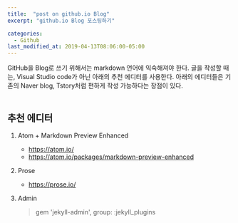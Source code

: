 ```yaml
---
title:  "post on github.io Blog"
excerpt: "github.io Blog 포스팅하기"

categories:
  - Github
last_modified_at: 2019-04-13T08:06:00-05:00
---
```


GitHub을 Blog로 쓰기 위해서는 markdown 언어에 익숙해져야 한다.
글을 작성할 때는, Visual Studio code가 아닌 아래의 추천 에디터를 사용한다. 아래의 에디터들은 기존의 Naver blog, Tstory처럼 편하게 작성 가능하다는 장점이 있다.
<br>
<br>
## 추천 에디터
  1. Atom + Markdown Preview Enhanced
      - https://atom.io/
      - https://atom.io/packages/markdown-preview-enhanced

  2. Prose
      - https://prose.io/

  3. Admin
      > gem 'jekyll-admin', group: :jekyll_plugins
